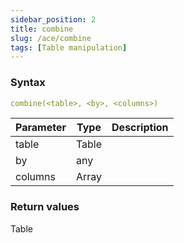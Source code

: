 ```yaml
---
sidebar_position: 2   
title: combine
slug: /ace/combine
tags: [Table manipulation]
---
```


### Syntax

 ```yaml
combine(<table>, <by>, <columns>)
```
    
| Parameter   | Type | Description |
| ----------- | ---- | ----------- |     
| table | Table |  |
| by | any |  |
| columns | Array |  |

### Return values
Table

